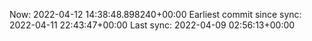 Now: 2022-04-12 14:38:48.898240+00:00 Earliest commit since sync: 2022-04-11 22:43:47+00:00 Last sync: 2022-04-09 02:56:13+00:00
